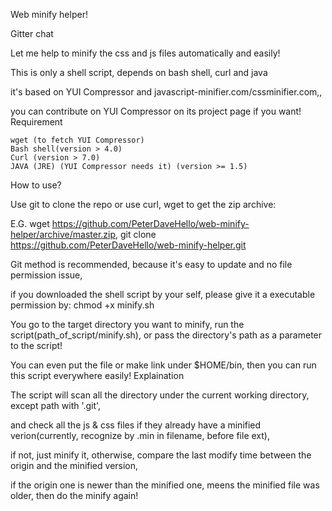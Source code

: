 Web minify helper!

Gitter chat

Let me help to minify the css and js files automatically and easily!

This is only a shell script, depends on bash shell, curl and java

it's based on YUI Compressor and javascript-minifier.com/cssminifier.com,,

you can contribute on YUI Compressor on its project page if you want!
Requirement

    wget (to fetch YUI Compressor)
    Bash shell(version > 4.0)
    Curl (version > 7.0)
    JAVA (JRE) (YUI Compressor needs it) (version >= 1.5)

How to use?

Use git to clone the repo or use curl, wget to get the zip archive:

E.G. wget https://github.com/PeterDaveHello/web-minify-helper/archive/master.zip, git clone https://github.com/PeterDaveHello/web-minify-helper.git

Git method is recommended, because it's easy to update and no file permission issue,

if you downloaded the shell script by your self, please give it a executable permission by: chmod +x minify.sh

You go to the target directory you want to minify, run the script(path_of_script/minify.sh), or pass the directory's path as a parameter to the script!

You can even put the file or make link under $HOME/bin, then you can run this script everywhere easily!
Explaination

The script will scan all the directory under the current working directory, except path with '.git',

and check all the js & css files if they already have a minified verion(currently, recognize by .min in filename, before file ext),

if not, just minify it, otherwise, compare the last modify time between the origin and the minified version,

if the origin one is newer than the minified one, meens the minified file was older, then do the minify again!
